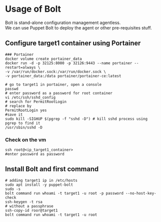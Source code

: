 # Usage of Bolt

Bolt is stand-alone configuration management agentless.    
We can use Puppet Bolt to deploy the agent or other pre-requisites stuff.   


## Configure target1 container using Portainer 
```shell
### Portainer
docker volume create portainer_data
docker run -d -p 32125:8000 -p 32126:9443 --name portainer --restart=always \
-v /var/run/docker.sock:/var/run/docker.sock \
-v portainer_data:/data portainer/portainer-ce:latest
```


```shell
# go to target1 in portainer, open a console 
passwd
# enter password as a password for root container
vi /etc/ssh/sshd_config
# search for PermitRootLogin
# replace by 
PermitRootLogin yes
#save it 
sudo kill -SIGHUP $(pgrep -f "sshd -D") # kill sshd process using pgrep to find it
/usr/sbin/sshd -D
```
### Check on the vm
```shell
ssh root@<ip_target1_container>
#enter password as password
```


## Install Bolt and first command
```shell
# adding target1 ip in /etc/hosts
sudo apt install -y puppet-bolt
sudo -s
bolt command run whoami -t target1 -u root -p password --no-host-key-check
ssh-keygen -t rsa
# without a passphrase
ssh-copy-id roor@target1
bolt command run whoami -t target1 -u root
```



